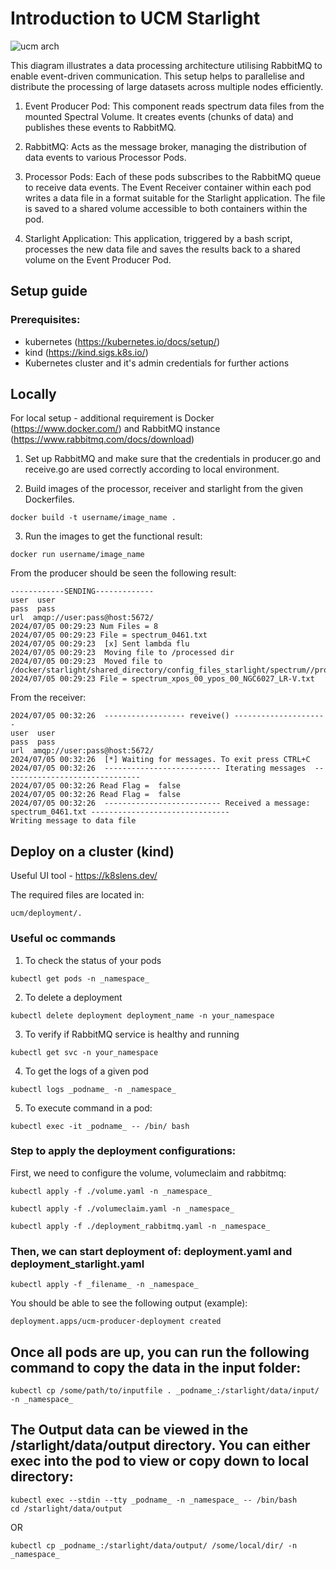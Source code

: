 # Introduction to UCM Starlight

![ucm arch](https://github.com/raycarroll/ucm/assets/3717348/2f0870d1-b90d-4a3d-b2d2-6fd8440d0959)

This diagram illustrates a data processing architecture utilising RabbitMQ to enable event-driven communication. This setup helps to parallelise and distribute the processing of large datasets across multiple nodes efficiently.

1. Event Producer Pod: This component reads spectrum data files from the mounted
Spectral Volume. It creates events (chunks of data) and publishes these events to RabbitMQ.

2. RabbitMQ: Acts as the message broker, managing the distribution of data events to various Processor Pods.

3. Processor Pods: Each of these pods subscribes to the RabbitMQ queue to receive data events. The Event Receiver container within each pod writes a data file in a format suitable for the Starlight application. The file is saved to a shared volume accessible to both containers within the pod.

4. Starlight Application: This application, triggered by a bash script, processes the new data file and saves the results back to a shared volume on the Event Producer Pod.

## Setup guide

### Prerequisites:

- kubernetes (https://kubernetes.io/docs/setup/)
- kind (https://kind.sigs.k8s.io/)
- Kubernetes cluster and it's admin credentials for further actions 

## Locally

For local setup - additional requirement is Docker (https://www.docker.com/) and RabbitMQ instance (https://www.rabbitmq.com/docs/download)

1. Set up RabbitMQ and make sure that the credentials in producer.go and receive.go are used correctly according to local environment.

2. Build images of the processor, receiver and starlight from the given Dockerfiles. 

```
docker build -t username/image_name .
```

3. Run the images to get the functional result:

```
docker run username/image_name
```

From the producer should be seen the following result:

```
------------SENDING-------------
user  user
pass  pass
url  amqp://user:pass@host:5672/
2024/07/05 00:29:23 Num Files = 8
2024/07/05 00:29:23 File = spectrum_0461.txt
2024/07/05 00:29:23  [x] Sent lambda flu
2024/07/05 00:29:23  Moving file to /processed dir
2024/07/05 00:29:23  Moved file to /docker/starlight/shared_directory/config_files_starlight/spectrum//processed/spectrum_0461.txt
2024/07/05 00:29:23 File = spectrum_xpos_00_ypos_00_NGC6027_LR-V.txt
```

From the receiver:

```
2024/07/05 00:32:26  ------------------ reveive() --------------------- 
user  user
pass  pass
url  amqp://user:pass@host:5672/
2024/07/05 00:32:26  [*] Waiting for messages. To exit press CTRL+C
2024/07/05 00:32:26  -------------------------- Iterating messages  -------------------------------
2024/07/05 00:32:26 Read Flag =  false
2024/07/05 00:32:26 Read Flag =  false
2024/07/05 00:32:26  -------------------------- Received a message: spectrum_0461.txt -------------------------------
Writing message to data file
```

## Deploy on a cluster (kind)

Useful UI tool - https://k8slens.dev/


The required files are located in: 
```
ucm/deployment/.
``` 
### Useful oc commands

1. To check the status of your pods

```
kubectl get pods -n _namespace_
``` 
2. To delete a deployment
```
kubectl delete deployment deployment_name -n your_namespace
```
3. To verify if RabbitMQ service is healthy and running
```
kubectl get svc -n your_namespace
```
4. To get the logs of a given pod
```
kubectl logs _podname_ -n _namespace_
```
5. To execute command in a pod:
```
kubectl exec -it _podname_ -- /bin/ bash
```

### Step to apply the deployment configurations:

First, we need to configure the volume, volumeclaim and rabbitmq:

```
kubectl apply -f ./volume.yaml -n _namespace_
```

```
kubectl apply -f ./volumeclaim.yaml -n _namespace_
```
```
kubectl apply -f ./deployment_rabbitmq.yaml -n _namespace_
```
### Then, we can start deployment of: deployment.yaml and deployment_starlight.yaml

```
kubectl apply -f _filename_ -n _namespace_
```

You should be able to see the following output (example):

```
deployment.apps/ucm-producer-deployment created 
```

## Once all pods are up, you can run the following command to copy the data in the input folder:

```
kubectl cp /some/path/to/inputfile . _podname_:/starlight/data/input/ -n _namespace_ 
```

## The Output data can be viewed in the /starlight/data/output directory. You can either exec into the pod to view or copy down to local directory:

```
kubectl exec --stdin --tty _podname_ -n _namespace_ -- /bin/bash
cd /starlight/data/output
```
OR
```
kubectl cp _podname_:/starlight/data/output/ /some/local/dir/ -n _namespace_ 
```

